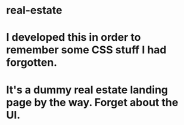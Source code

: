 # real-estate
# I developed this in order to remember some CSS stuff I had forgotten. 
# It's a dummy real estate landing page by the way. Forget about the UI.
